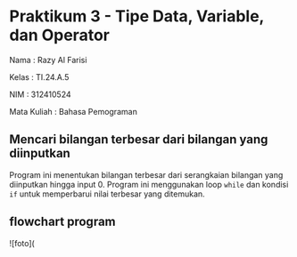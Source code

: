 # Praktikum 3 - Tipe Data, Variable, dan Operator

Nama : Razy Al Farisi

Kelas : TI.24.A.5

NIM : 312410524

Mata Kuliah : Bahasa Pemograman


## Mencari bilangan terbesar dari bilangan yang diinputkan
Program ini menentukan bilangan terbesar dari serangkaian bilangan yang diinputkan hingga input 0. Program ini menggunakan loop `while` dan kondisi `if` untuk memperbarui nilai terbesar yang ditemukan.

## flowchart program
![foto](
